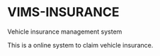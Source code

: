 # VIMS-INSURANCE
Vehicle insurance management system 


This is a online system to claim vehicle insurance.

